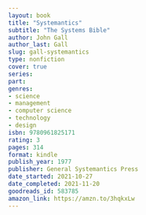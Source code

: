 ```yaml
---
layout: book
title: "Systemantics"
subtitle: "The Systems Bible"
author: John Gall
author_last: Gall
slug: gall-systemantics
type: nonfiction
cover: true
series: 
part: 
genres:
- science
- management
- computer science
- technology
- design
isbn: 9780961825171
rating: 3
pages: 314
format: kindle
publish_year: 1977
publisher: General Systemantics Press
date_started: 2021-10-27
date_completed: 2021-11-20
goodreads_id: 583785
amazon_link: https://amzn.to/3hqkxLw
---
```

